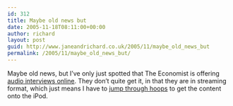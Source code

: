 ```yaml
---
id: 312
title: Maybe old news but
date: 2005-11-18T08:11:00+00:00
author: richard
layout: post
guid: http://www.janeandrichard.co.uk/2005/11/maybe_old_news_but
permalink: /2005/11/maybe_old_news_but/
---
```

Maybe old news, but I&#8217;ve only just spotted that The Economist is offering [audio interviews online](http://www.economist.com/audio/). They don&#8217;t quite get it, in that they are in streaming format, which just means I have to [jump through hoops](http://www.goulbourn.com/2004/09/converting-stream-to-local-mp3.html) to get the content onto the iPod.